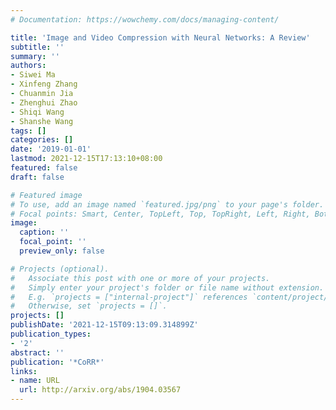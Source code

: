 ```yaml
---
# Documentation: https://wowchemy.com/docs/managing-content/

title: 'Image and Video Compression with Neural Networks: A Review'
subtitle: ''
summary: ''
authors:
- Siwei Ma
- Xinfeng Zhang
- Chuanmin Jia
- Zhenghui Zhao
- Shiqi Wang
- Shanshe Wang
tags: []
categories: []
date: '2019-01-01'
lastmod: 2021-12-15T17:13:10+08:00
featured: false
draft: false

# Featured image
# To use, add an image named `featured.jpg/png` to your page's folder.
# Focal points: Smart, Center, TopLeft, Top, TopRight, Left, Right, BottomLeft, Bottom, BottomRight.
image:
  caption: ''
  focal_point: ''
  preview_only: false

# Projects (optional).
#   Associate this post with one or more of your projects.
#   Simply enter your project's folder or file name without extension.
#   E.g. `projects = ["internal-project"]` references `content/project/deep-learning/index.md`.
#   Otherwise, set `projects = []`.
projects: []
publishDate: '2021-12-15T09:13:09.314899Z'
publication_types:
- '2'
abstract: ''
publication: '*CoRR*'
links:
- name: URL
  url: http://arxiv.org/abs/1904.03567
---
```

